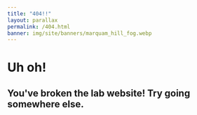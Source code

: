 ```yaml
---
title: "404!!"
layout: parallax
permalink: /404.html
banner: img/site/banners/marquam_hill_fog.webp
---
```


# Uh oh!
## You've broken the lab website! Try going somewhere else.